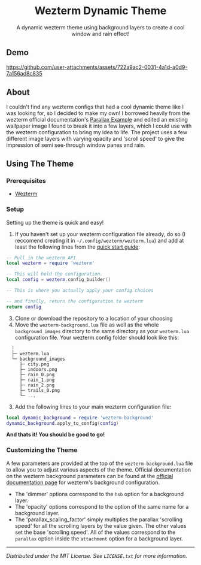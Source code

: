 <br />
<div align="center">
  <h1 align="center">Wezterm Dynamic Theme</h1>

  <p align="center">
    A dynamic wezterm theme using background layers to create a cool window and rain effect!
    <br />

  </p>
</div>

## Demo
https://github.com/user-attachments/assets/722a9ac2-0031-4a1d-a0d9-7a156ad8c835

## About
I couldn't find any wezterm configs that had a cool dynamic theme like I was looking for, so I decided to make my own! 
I borrowed heavily from the wezterm official documentation's [Parallax Example](https://wezfurlong.org/wezterm/config/lua/config/background.html#parallax-example) and edited an existing wallpaper image I found to break it into a few layers, which I could use with the wezterm configuration to bring my idea to life. The project uses a few different image layers with varying opacity and 'scroll speed' to give the impression of semi see-through window panes and rain. 

## Using The Theme

### Prerequisites
- [Wezterm](https://github.com/wez/wezterm)

### Setup
Setting up the theme is quick and easy!
1. If you haven't set up your wezterm configuration file already, do so (I reccomend creating it in `~/.config/wezterm/wezterm.lua`) and add at least the following lines from the [quick start guide](https://wezfurlong.org/wezterm/config/files.html):
```lua
-- Pull in the wezterm API
local wezterm = require 'wezterm'

-- This will hold the configuration.
local config = wezterm.config_builder()

-- This is where you actually apply your config choices

-- and finally, return the configuration to wezterm
return config
```
3. Clone or download the repository to a location of your choosing
4. Move the `wezterm-background.lua` file as well as the whole `background_images` directory to the same directory as your `wezterm.lua` configuration file. Your wezterm config folder should look like this:
```
  ┆
  ├─ wezterm.lua
  └─ background_images
     ├─ city.png
     ├─ indoors.png
     ├─ rain_0.png
     ├─ rain_1.png
     ├─ rain_2.png
     ├─ trails_0.png
     └─ ...
```
3. Add the following lines to your main wezterm configuration file:
```lua
local dynamic_background = require 'wezterm-background'
dynamic_background.apply_to_config(config)
```
**And thats it! You should be good to go!**

### Customizing the Theme
A few parameters are provided at the top of the `wezterm-background.lua` file to allow you to adjust various aspects of the theme. Official documentation on the wezterm background parameters can be found at the [official documentation page](https://wezfurlong.org/wezterm/config/lua/config/background.html) for wezterm's background configuration.
- The 'dimmer' options correspond to the `hsb` option for a background layer.
- The 'opacity' options correspond to the option of the same name for a background layer.
- The 'parallax_scaling_factor' simply multiplies the parallax 'scrolling speed' for all the scrolling layers by the value given. The other values set the base 'scrolling speed'. All of the values correspond to the `parallax` option inside the `attachment` option for a background layer.


---

*Distributed under the MIT License. See `LICENSE.txt` for more information.*


